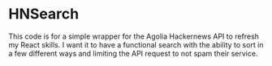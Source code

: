 # HNSearch

This code is for a simple wrapper for the Agolia Hackernews API to refresh my React skills.
I want it to have a functional search with the ability to sort in a few different ways and limiting the API request to not spam their service.